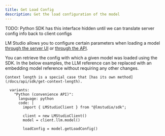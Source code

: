 ```yaml
---
title: Get Load Config
description: Get the load configuration of the model
---
```


TODO: Python SDK has this interface hidden until we can translate server config info back to client configs

LM Studio allows you to configure certain parameters when loading a model
[through the server UI](/docs/advanced/per-model) or [through the API](/docs/api/sdk/load-model).

You can retrieve the config with which a given model was loaded using the SDK.
In the below examples, the LLM reference can be replaced with an
embedding model reference without requiring any other changes.

```lms_protip
Context length is a special case that [has its own method](/docs/api/sdk/get-context-length).
```

```lms_code_snippet
  variants:
    "Python (convenience API)":
      language: python
      code: |
        import { LMStudioClient } from "@lmstudio/sdk";

        client = new LMStudioClient()
        model = client.llm.model()

        loadConfig = model.getLoadConfig()
```
